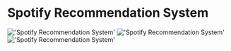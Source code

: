 # Spotify Recommendation System
!['Spotify Recommendation System'](https://useinsider.com/assets/media/2021/05/recommendation-systems-feature.png)
!['Spotify Recommendation System']([https://useinsider.com/assets/media/2021/05/recommendation-systems-feature.png](https://encrypted-tbn0.gstatic.com/images?q=tbn:ANd9GcSMHXQbfC7qAWzSrVUkGsNS01E6OIBkam4_QWbPaY7dYzSKR0KB2K6BqKxdUZIhExHPoJg&usqp=CAU))
!['Spotify Recommendation System']([https://useinsider.com/assets/media/2021/05/recommendation-systems-feature.png](https://assets-global.website-files.com/61b8458f16d7e63149d1aee5/63b6926be1719b75e77585a6_5f0d9fc51094623ef6333b17_5f0c36adfa11180c1abccf09_ipad-apple-tablet-spotify.jpeg))



